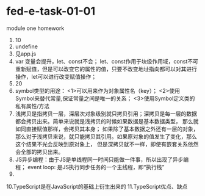 # fed-e-task-01-01
module one homework

1. 10
2. undefine
3. 见app.js
4. var 变量会提升，let、const不会；
   let、const作用于块级作用域，const不可重新赋值，但是可以改变它的属性的值，只要不改变地址指向都可以对其进行操作，let可以进行改变赋值操作；
5. 20  
6. symbol类型的用途：
   <1>可以用来作为对象属性名（key）； 
   <2>使用Symbol来替代常量,保证常量之间是唯一的关系；
   <3>使用Symbol定义类的私有属性/方法
7. 浅拷贝是指拷贝一层，深层次对象级别就只拷贝引用；深拷贝是每一层的数据都会拷贝出来。简单来说就是浅拷贝的时候如果数据是基本数据类型，
   那么就如同直接赋值那样，会拷贝其本身；
   如果除了基本数据之外还有一层的对象，那么对于浅拷贝来说，就只能拷贝其引用。如果原对象的值发生了变化，那么这个结果不光会反映到原对象上，
   但是深拷贝就不一样，即使有嵌套关系依然会全部的拷贝出来。
8. JS异步编程：由于JS是单线程同一时间只能做一件事，所以出现了异步编程；
   event loop: 是JS执行同步任务的一个主线程，即“执行栈”
9.
10.TypeScript是在JavaScript的基础上衍生出来的
11.TypeScript优点、缺点
